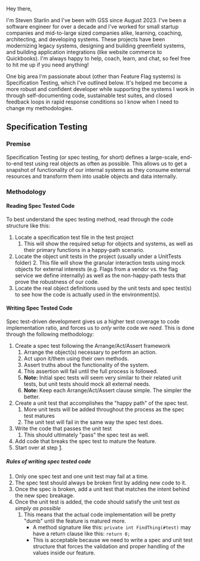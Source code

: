 Hey there,

I'm Steven Starlin and I've been with GSS since August 2023. I've been a software engineer for over a decade and I've worked for small startup companies and mid-to-large sized companies alike, learning, coaching, architecting, and developing systems. These projects have been modernizing legacy systems, designing and building greenfield systems, and building application integrations (like website commerce to Quickbooks). I'm always happy to help, coach, learn, and chat, so feel free to hit me up if you need anything!

One big area I'm passionate about (other than Feature Flag systems) is Specification Testing, which I've outlined below. It's helped me become a more robust and confident developer while supporting the systems I work in through self-documenting code, sustainable test suites, and closed feedback loops in rapid response conditions so I know when I need to change my methodologies.

## Specification Testing

### Premise

Specification Testing (or spec testing, for short) defines a large-scale, end-to-end test using real objects as often as possible. This allows us to get a snapshot of functionality of our internal systems as they consume external resources and transform them into usable objects and data internally.

### Methodology

#### Reading Spec Tested Code

To best understand the spec testing method, read through the code structure like this:

1. Locate a specification test file in the test project
    1. This will show the required setup for objects and systems, as well as their primary functions in a happy-path scenario.
2. Locate the object unit tests in the project (usually under a UnitTests folder)
    2. This file will show the granular interaction tests using mock objects for external interests (e.g. Flags from a vendor vs. the flag service we define internally) as well as the non-happy-path tests that prove the robustness of our code.
3. Locate the real object definitions used by the unit tests and spec test(s) to see how the code is actually used in the environment(s).

#### Writing Spec Tested Code

Spec test-driven development gives us a higher test coverage to code implementation ratio, and forces us to _only_ write code we _need_. This is done through the following methodology:

1. Create a spec test following the Arrange/Act/Assert framework
    1. Arrange the object(s) necessary to perform an action.
    2. Act upon it/them using their own methods.
    3. Assert truths about the functionality of the system.
    4. This assertion will fail until the full process is followed.
    5. **Note:** Initial spec tests will seem very similar to their related unit tests, but unit tests should mock all external needs.
    6. **Note:** Keep each Arrange/Act/Assert clause simple. The simpler the better.
2. Create a unit test that accomplishes the "happy path" of the spec test.
    1. More unit tests will be added throughout the process as the spec test matures
    2. The unit test will fail in the same way the spec test does.
3. Write the code that passes the unit test
    1. This should ultimately "pass" the spec test as well.
4. Add code that breaks the spec test to mature the feature.
5. Start over at step [1](#writing-spec-tested-code).

##### Rules of writing spec tested code

1. Only one spec test and one unit test may fail at a time.
2. The spec test should always be broken first by adding new code to it.
3. Once the spec is broken, add a unit test that matches the intent behind the new spec breakage.
4. Once the unit test is added, the code should satisfy the unit test _as simply as possible_
    1. This means that the actual code implementation will be pretty "dumb" until the feature is matured more.
        - A method signature like this: ```private int FindThing(#test)``` may have a return clause like this: ```return 0;```
        - This is acceptable because we need to write a spec and unit test structure that forces the validation and proper handling of the values inside our feature.
